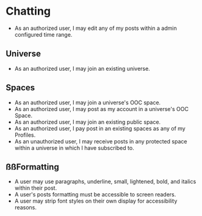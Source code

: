 # Chatting
- As an authorized user, I may edit any of my posts within a admin configured time range.
## Universe
- As an authorized user, I may join an existing universe.

## Spaces
- As an authorized user, I may join a universe's OOC space.
- As an authorized user, I may post as my account in a universe's OOC Space.
- As an authorized user, I may join an existing public space.
- As an authorized user, I pay post in an existing spaces as any of my Profiles.
- As an unauthorized user, I may receive posts in any protected space within a universe in which I have subscribed to.

## ßßFormatting
- A user may use paragraphs, underline, small, lightened, bold, and italics within their post.
- A user's posts formatting must be accessible to screen readers.
- A user may strip font styles on their own display for accessibility reasons.
